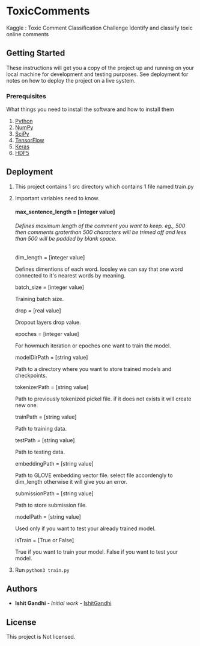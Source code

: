 # ToxicComments
Kaggle : Toxic Comment Classification Challenge Identify and classify toxic online comments

## Getting Started

These instructions will get you a copy of the project up and running on your local machine for development and testing purposes. See deployment for notes on how to deploy the project on a live system.

### Prerequisites

What things you need to install the software and how to install them
1. [Python](http://docs.python-guide.org/en/latest/starting/install3/linux/)
2. [NumPy](http://www.numpy.org/)
3. [SciPy](https://www.scipy.org/)
4. [TensorFlow](https://www.tensorflow.org/)
5. [Keras](https://keras.io/)
6. [HDF5](https://support.hdfgroup.org/HDF5/)



## Deployment

1. This project contains 1 src directory which contains 1 file named train.py

2. Important variables need to know.

	#### max_sentence_length = [integer value]
	
	###### Defines maximum length of the comment you want to keep. eg., 500 then comments graterthan 500 characters will be trimed off and less than 500 will be padded by blank space.
  
	dim_length = [integer value]
	
	Defines dimentions of each word. loosley we can say that one word connected to it's nearest words by meaning.
 
	batch_size = [integer value]
	
	Training batch size.
  
	drop = [real value]
	
	Dropout layers drop value.
	
	epoches = [integer value]
	
	For howmuch iteration or epoches one want to train the model.
	
	modelDirPath = [string value]
	
	Path to a directory where you want to store trained models and checkpoints.
  
	tokenizerPath = [string value]
	
	Path to previously tokenized pickel file. if it does not exists it will create new one.
  
	trainPath = [string value]
	
	Path to training data.
  
	testPath = [string value]
	
	Path to testing data.
  
	embeddingPath = [string value]
	
	Path to GLOVE embedding vector file. select file accordengly to dim_length otherwise it will give you an error.
  
	submissionPath = [string value]
	
	Path to store submission file.

	modelPath = [string value]
	
	Used only if you want to test your already trained model.

	isTrain = [True or False]
	
	True if you want to train your model.
	False if you want to test your model.

3. Run `python3 train.py` 


## Authors

* **Ishit Gandhi** - *Initial work* - [IshitGandhi](https://github.com/itgandhi)


## License

This project is Not licensed.
